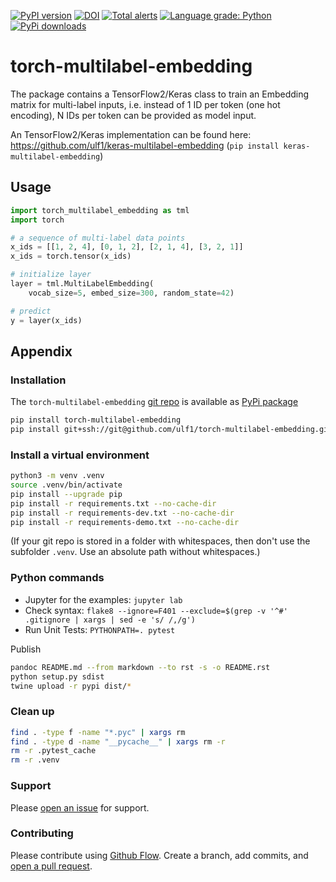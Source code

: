 [![PyPI version](https://badge.fury.io/py/torch-multilabel-embedding.svg)](https://badge.fury.io/py/torch-multilabel-embedding)
[![DOI](https://zenodo.org/badge/394390178.svg)](https://zenodo.org/badge/latestdoi/394390178)
[![Total alerts](https://img.shields.io/lgtm/alerts/g/ulf1/torch-multilabel-embedding.svg?logo=lgtm&logoWidth=18)](https://lgtm.com/projects/g/ulf1/torch-multilabel-embedding/alerts/)
[![Language grade: Python](https://img.shields.io/lgtm/grade/python/g/ulf1/torch-multilabel-embedding.svg?logo=lgtm&logoWidth=18)](https://lgtm.com/projects/g/ulf1/torch-multilabel-embedding/context:python)
[![PyPi downloads](https://img.shields.io/pypi/dm/torch-multilabel-embedding)](https://img.shields.io/pypi/dm/torch-multilabel-embedding)

# torch-multilabel-embedding 
The package contains a TensorFlow2/Keras class to train an Embedding matrix for multi-label inputs, i.e. instead of 1 ID per token (one hot encoding), N IDs per token can be provided as model input.

An TensorFlow2/Keras implementation can be found here:
https://github.com/ulf1/keras-multilabel-embedding
(`pip install keras-multilabel-embedding`)

## Usage

```py
import torch_multilabel_embedding as tml
import torch

# a sequence of multi-label data points
x_ids = [[1, 2, 4], [0, 1, 2], [2, 1, 4], [3, 2, 1]]
x_ids = torch.tensor(x_ids)

# initialize layer
layer = tml.MultiLabelEmbedding(
    vocab_size=5, embed_size=300, random_state=42)

# predict
y = layer(x_ids)
```


## Appendix

### Installation
The `torch-multilabel-embedding` [git repo](http://github.com/ulf1/torch-multilabel-embedding) is available as [PyPi package](https://pypi.org/project/torch-multilabel-embedding)

```sh
pip install torch-multilabel-embedding
pip install git+ssh://git@github.com/ulf1/torch-multilabel-embedding.git
```

### Install a virtual environment

```sh
python3 -m venv .venv
source .venv/bin/activate
pip install --upgrade pip
pip install -r requirements.txt --no-cache-dir
pip install -r requirements-dev.txt --no-cache-dir
pip install -r requirements-demo.txt --no-cache-dir
```

(If your git repo is stored in a folder with whitespaces, then don't use the subfolder `.venv`. Use an absolute path without whitespaces.)

### Python commands

* Jupyter for the examples: `jupyter lab`
* Check syntax: `flake8 --ignore=F401 --exclude=$(grep -v '^#' .gitignore | xargs | sed -e 's/ /,/g')`
* Run Unit Tests: `PYTHONPATH=. pytest`

Publish

```sh
pandoc README.md --from markdown --to rst -s -o README.rst
python setup.py sdist 
twine upload -r pypi dist/*
```

### Clean up 

```sh
find . -type f -name "*.pyc" | xargs rm
find . -type d -name "__pycache__" | xargs rm -r
rm -r .pytest_cache
rm -r .venv
```


### Support
Please [open an issue](https://github.com/ulf1/torch-multilabel-embedding/issues/new) for support.


### Contributing
Please contribute using [Github Flow](https://guides.github.com/introduction/flow/). Create a branch, add commits, and [open a pull request](https://github.com/ulf1/torch-multilabel-embedding/compare/).
